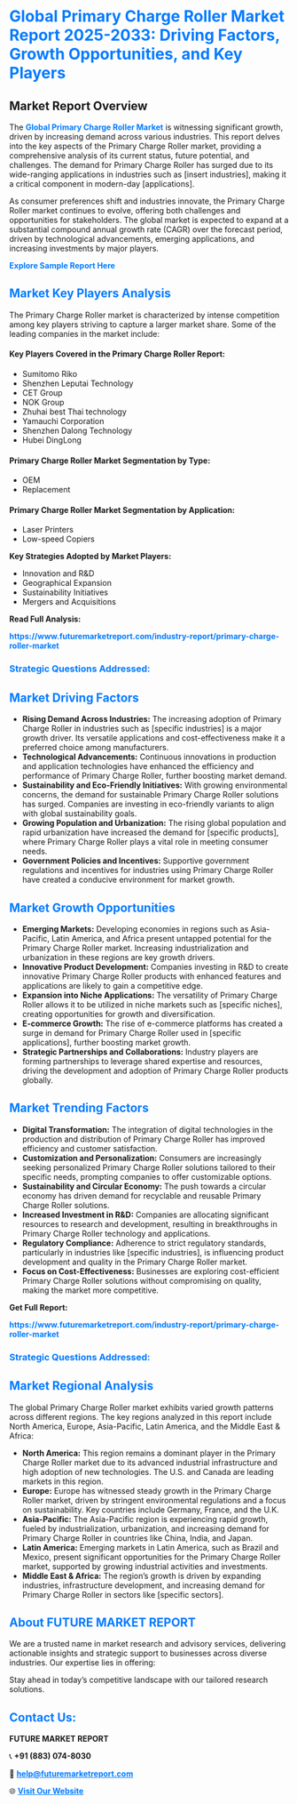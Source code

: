 <h1 style="color: #007BFF;">Global Primary Charge Roller Market Report 2025-2033: Driving Factors, Growth Opportunities, and Key Players</h1>

<section id="overview">
<h2>Market Report Overview</h2>
<p>The <a href="https://www.futuremarketreport.com/industry-report/primary-charge-roller-market" style="color: #007BFF; text-decoration: none;"><strong>Global Primary Charge Roller Market</strong></a> is witnessing significant growth, driven by increasing demand across various industries. This report delves into the key aspects of the Primary Charge Roller market, providing a comprehensive analysis of its current status, future potential, and challenges. The demand for Primary Charge Roller has surged due to its wide-ranging applications in industries such as [insert industries], making it a critical component in modern-day [applications].</p>
<p>As consumer preferences shift and industries innovate, the Primary Charge Roller market continues to evolve, offering both challenges and opportunities for stakeholders. The global market is expected to expand at a substantial compound annual growth rate (CAGR) over the forecast period, driven by technological advancements, emerging applications, and increasing investments by major players.</p>
</section>

<section id="overview">
<p><a href="https://www.futuremarketreport.com/request-sample/reportId=81309" style="color: #007BFF; text-decoration: none;"><strong>Explore Sample Report Here</strong></a></p>
</section>

<section id="key-players">
<h2 style="color: #007BFF;">Market Key Players Analysis</h2>
<p>The Primary Charge Roller market is characterized by intense competition among key players striving to capture a larger market share. Some of the leading companies in the market include:</p>
<h4>Key Players Covered in the Primary Charge Roller Report:</h4>
<ul><li>Sumitomo Riko</li><li>Shenzhen Leputai Technology</li><li>CET Group</li><li>NOK Group</li><li>Zhuhai best Thai technology</li><li>Yamauchi Corporation</li><li>Shenzhen Dalong Technology</li><li>Hubei DingLong</li></ul>
<h4>Primary Charge Roller Market Segmentation by Type:</h4>
<ul><li>OEM</li><li>Replacement</li></ul>

<h4>Primary Charge Roller Market Segmentation by Application:</h4>
<ul><li>Laser Printers</li><li>Low-speed Copiers</li></ul>
<p><strong>Key Strategies Adopted by Market Players:</strong></p>
<ul>
<li>Innovation and R&D</li>
<li>Geographical Expansion</li>
<li>Sustainability Initiatives</li>
<li>Mergers and Acquisitions</li>
</ul>
</section>

<section>
<p><strong>Read Full Analysis: </strong></p><a href="https://www.futuremarketreport.com/industry-report/primary-charge-roller-market" style="color: #007BFF; text-decoration: none;"><strong>https://www.futuremarketreport.com/industry-report/primary-charge-roller-market</strong></a>
<h3 style="color: #007BFF;">Strategic Questions Addressed:</h3>
</section>

<section id="driving-factors">
<h2 style="color: #007BFF;">Market Driving Factors</h2>
<ul>
<li><strong>Rising Demand Across Industries:</strong> The increasing adoption of Primary Charge Roller in industries such as [specific industries] is a major growth driver. Its versatile applications and cost-effectiveness make it a preferred choice among manufacturers.</li>
<li><strong>Technological Advancements:</strong> Continuous innovations in production and application technologies have enhanced the efficiency and performance of Primary Charge Roller, further boosting market demand.</li>
<li><strong>Sustainability and Eco-Friendly Initiatives:</strong> With growing environmental concerns, the demand for sustainable Primary Charge Roller solutions has surged. Companies are investing in eco-friendly variants to align with global sustainability goals.</li>
<li><strong>Growing Population and Urbanization:</strong> The rising global population and rapid urbanization have increased the demand for [specific products], where Primary Charge Roller plays a vital role in meeting consumer needs.</li>
<li><strong>Government Policies and Incentives:</strong> Supportive government regulations and incentives for industries using Primary Charge Roller have created a conducive environment for market growth.</li>
</ul>
</section>

<section id="growth-opportunities">
<h2 style="color: #007BFF;">Market Growth Opportunities</h2>
<ul>
<li><strong>Emerging Markets:</strong> Developing economies in regions such as Asia-Pacific, Latin America, and Africa present untapped potential for the Primary Charge Roller market. Increasing industrialization and urbanization in these regions are key growth drivers.</li>
<li><strong>Innovative Product Development:</strong> Companies investing in R&D to create innovative Primary Charge Roller products with enhanced features and applications are likely to gain a competitive edge.</li>
<li><strong>Expansion into Niche Applications:</strong> The versatility of Primary Charge Roller allows it to be utilized in niche markets such as [specific niches], creating opportunities for growth and diversification.</li>
<li><strong>E-commerce Growth:</strong> The rise of e-commerce platforms has created a surge in demand for Primary Charge Roller used in [specific applications], further boosting market growth.</li>
<li><strong>Strategic Partnerships and Collaborations:</strong> Industry players are forming partnerships to leverage shared expertise and resources, driving the development and adoption of Primary Charge Roller products globally.</li>
</ul>
</section>

<section id="trending-factors">
<h2 style="color: #007BFF;">Market Trending Factors</h2>
<ul>
<li><strong>Digital Transformation:</strong> The integration of digital technologies in the production and distribution of Primary Charge Roller has improved efficiency and customer satisfaction.</li>
<li><strong>Customization and Personalization:</strong> Consumers are increasingly seeking personalized Primary Charge Roller solutions tailored to their specific needs, prompting companies to offer customizable options.</li>
<li><strong>Sustainability and Circular Economy:</strong> The push towards a circular economy has driven demand for recyclable and reusable Primary Charge Roller solutions.</li>
<li><strong>Increased Investment in R&D:</strong> Companies are allocating significant resources to research and development, resulting in breakthroughs in Primary Charge Roller technology and applications.</li>
<li><strong>Regulatory Compliance:</strong> Adherence to strict regulatory standards, particularly in industries like [specific industries], is influencing product development and quality in the Primary Charge Roller market.</li>
<li><strong>Focus on Cost-Effectiveness:</strong> Businesses are exploring cost-efficient Primary Charge Roller solutions without compromising on quality, making the market more competitive.</li>
</ul>
</section>

<section>
<p><strong>Get Full Report: </strong></p><a href="https://www.futuremarketreport.com/industry-report/primary-charge-roller-market" style="color: #007BFF; text-decoration: none;"><strong>https://www.futuremarketreport.com/industry-report/primary-charge-roller-market</strong></a>
<h3 style="color: #007BFF;">Strategic Questions Addressed:</h3>
</section>


<section id="regional-analysis">
<h2 style="color: #007BFF;">Market Regional Analysis</h2>
<p>The global Primary Charge Roller market exhibits varied growth patterns across different regions. The key regions analyzed in this report include North America, Europe, Asia-Pacific, Latin America, and the Middle East & Africa:</p>
<ul>
<li><strong>North America:</strong> This region remains a dominant player in the Primary Charge Roller market due to its advanced industrial infrastructure and high adoption of new technologies. The U.S. and Canada are leading markets in this region.</li>
<li><strong>Europe:</strong> Europe has witnessed steady growth in the Primary Charge Roller market, driven by stringent environmental regulations and a focus on sustainability. Key countries include Germany, France, and the U.K.</li>
<li><strong>Asia-Pacific:</strong> The Asia-Pacific region is experiencing rapid growth, fueled by industrialization, urbanization, and increasing demand for Primary Charge Roller in countries like China, India, and Japan.</li>
<li><strong>Latin America:</strong> Emerging markets in Latin America, such as Brazil and Mexico, present significant opportunities for the Primary Charge Roller market, supported by growing industrial activities and investments.</li>
<li><strong>Middle East & Africa:</strong> The region’s growth is driven by expanding industries, infrastructure development, and increasing demand for Primary Charge Roller in sectors like [specific sectors].</li>
</ul>
</section>

<footer>
<h2 style="color: #007BFF;">About FUTURE MARKET REPORT</h2>
<p>We are a trusted name in market research and advisory services, delivering actionable insights and strategic support to businesses across diverse industries. Our expertise lies in offering:</p>

<p>Stay ahead in today’s competitive landscape with our tailored research solutions.</p>

<h2 style="color: #007BFF;">Contact Us:</h2>
<p><strong>FUTURE MARKET REPORT</strong></p>
<p>📞 <strong>+91 (883) 074-8030</strong></p>
<p>📧 <strong><a href="mailto:help@futuremarketreport.com" style="color: #007BFF;">help@futuremarketreport.com</a></strong></p>
<p>🌐 <strong><a href="https://www.futuremarketreport.com/" style="color: #007BFF;">Visit Our Website</a></strong></p>
</footer>
